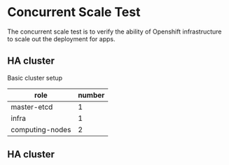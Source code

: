 
# Concurrent Scale Test

The concurrent scale test is to verify the ability of Openshift infrastructure to scale out the deployment for apps.

## HA cluster
Basic cluster setup

| role  |  number  |
|---|---|
| master-etcd   |  1 |
| infra  | 1  |
| computing-nodes  | 2  |

## HA cluster
